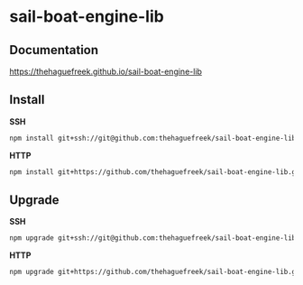 # sail-boat-engine-lib

## Documentation

<https://thehaguefreek.github.io/sail-boat-engine-lib>

## Install

**SSH**

```sh
npm install git+ssh://git@github.com:thehaguefreek/sail-boat-engine-lib.git 
```

**HTTP**

```sh
npm install git+https://github.com/thehaguefreek/sail-boat-engine-lib.git
```

## Upgrade

**SSH**

```sh
npm upgrade git+ssh://git@github.com:thehaguefreek/sail-boat-engine-lib.git 
```

**HTTP**

```sh
npm upgrade git+https://github.com/thehaguefreek/sail-boat-engine-lib.git
```
